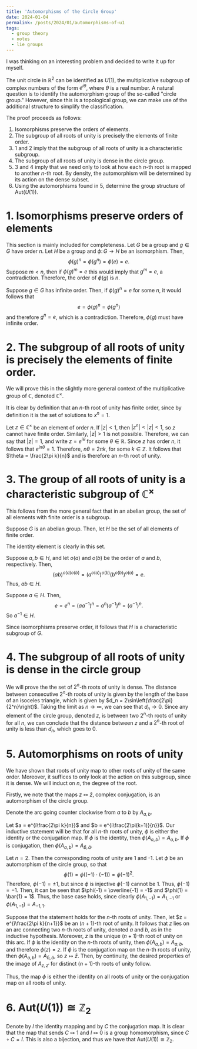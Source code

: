 ```yaml
---
title: 'Automorphisms of the Circle Group'
date: 2024-01-04
permalink: /posts/2024/01/automorphisms-of-u1
tags:
  - group theory
  - notes
  - lie groups
---
```

I was thinking on an interesting problem and decided to write it up for myself.

The unit circle in $\mathbb{R}^2$ can be identified as $U(1)$, the multiplicative subgroup of complex numbers of the form $e^{i\theta}$, where $\theta$ is a real number.
A natural question is to identify the automorphism group of the so-called "circle group."
However, since this is a topological group, we can make use of the additional structure to simplify the classification.

The proof proceeds as follows:
1. Isomorphisms preserve the orders of elements.
2. The subgroup of all roots of unity is precisely the elements of  finite order.
3. 1 and 2 imply that the subgroup of all roots of unity is a characteristic subgroup.
4. The subgroup of all roots of unity is dense in the circle group.
5. 3 and 4 imply that we need only to look at how each $n$-th root is mapped to another $n$-th root. By density, the automorphism will be determined by its action on the dense subset.
6. Using the automorphisms found in 5, determine the group structure of $\mathrm{Aut}(U(1))$.

# 1. Isomorphisms preserve orders of elements
This section is mainly included for completeness.
Let $G$ be a group and $g\in G$ have order $n$.
Let $H$ be a group and $\phi\colon G\to H$ be an isomorphism.
Then,
$$\phi(g)^n = \phi(g^n) = \phi(e) = e.$$
Suppose $m< n$, then if $\phi(g)^m = e$ this would imply that $g^m = e$, a contradiction.
Therefore, the order of $\phi(g)$ is $n$.

Suppose $g \in G$ has infinite order.
Then, if $\phi(g)^n = e$ for some $n$, it would follows that 
$$e = \phi(g)^n = \phi(g^n)$$
and therefore $g^n = e$, which is a contradiction.
Therefore, $\phi(g)$ must have infinite order.

# 2. The subgroup of all roots of unity is precisely the elements of  finite order.
We will prove this in the slightly more general context of the multiplicative group of $\mathbb{C}$, denoted $\mathbb{C}^\times$.

It is clear by definition that an $n$-th root of unity has finite order, since by definition it is the set of solutions to $x^n = 1$.

Let $z\in\mathbb{C}^\times$ be an element of order $n$.
If $|z| < 1$, then $|z^{n}| < |z| < 1$, so $z$ cannot have finite order.
Similarly, $|z|>1$ is not possible.
Therefore, we can say that $|z| = 1$, and write $z = e^{i\theta}$ for some $\theta\in\mathbb{R}$.
Since $z$ has order $n$, it follows that $e^{in\theta} = 1$.
Therefore, $n\theta = 2\pi k$, for some $k\in\mathbb{Z}$.
It follows that $\theta = \frac{2\pi k}{n}$ and is therefore an $n$-th root of unity.

# 3. The group of all roots of unity is a characteristic subgroup of $\mathbb{C}^\times$
This follows from the more general fact that in an abelian group, the set of all elements with finite order is a subgroup.

Suppose $G$ is an abelian group.
Then, let $H$ be the set of all elements of finite order.

The identity element is clearly in this set.

Suppose $a,b\in H$, and let $o(a)$ and $o(b)$ be the order of $a$ and $b$, respectively.
Then, $$(ab)^{o(a)o(b)} = (a^{o(a)})^{o(b)}(b^{o(b)})^{o(a)} = e.$$
Thus, $ab\in H$.

Suppose $a\in H$.
Then, 
$$e = e^n = (aa^{-1})^n = a^n(a^{-1})^n = (a^{-1})^n.$$
So $a^{-1}\in H$.

Since isomorphisms preserve order, it follows that $H$ is a characteristic subgroup of $G$.

# 4. The subgroup of all roots of unity is dense in the circle group
We will prove the the set of $2^n$-th roots of unity is dense.
The distance between consecutive $2^n$-th roots of unity is given by the length of the base of an isoceles triangle, which is given by $d_n = 2\sin\left(\frac{2\pi}{2^n}\right)$.
Taking the limit as $n\to\infty$, we can see that $d_n\to 0$.
Since any element of the circle group, denoted $z$, is between two $2^n$-th roots of unity for all $n$, we can conclude that the distance between $z$ and a $2^n$-th root of unity is less than $d_n$, which goes to 0.

# 5. Automorphisms on roots of unity
We have shown that roots of unity map to other roots of unity of the same order.
Moreover, it suffices to only look at the action on this subgroup, since it is dense.
We will induct on $n$, the degree of the root.

Firstly, we note that the maps $z\mapsto \bar{z}$, complex conjugation, is an automorphism of the circle group.

Denote the arc going counter clockwise from $a$ to $b$ by $A_{a,b}$.

Let $a = e^{i\frac{2\pi k}{n}}$ and $b = e^{i\frac{2\pi(k+1)}{n}}$.
Our inductive statement will be that for all $n$-th roots of unity, $\phi$ is either the identity or the conjugation map.
If $\phi$ is the identity, then $\phi(A_{a,b}) = A_{a,b}$.
If $\phi$ is conjugation, then $\phi(A_{a,b}) = A_{\bar{b},\bar{a}}$.

Let $n=2$. 
Then the corresponding roots of unity are 1 and -1.
Let $\phi$ be an automorphism of the circle group, so that
$$\phi(1) = \phi((-1)\cdot(-1)) = \phi(-1)^2.$$
Therefore, $\phi(-1) = \pm 1$, but since $\phi$ is injective $\phi(-1)$ cannot be $1$.
Thus, $\phi(-1) = -1$.
Then, it can be seen that $\phi(-1) = \overline{-1} = -1$ and $\phi(1) = \bar{1} = 1$.
Thus, the base case holds, since clearly $\phi(A_{1,-1}) = A_{1,-1}$ or $\phi(A_{1,-1}) = A_{-1,1}$.

Suppose that the statement holds for the $n$-th roots of unity.
Then, let $z = e^{i\frac{2\pi k}{n+1}}$ be an $(n+1)$-th root of unity.
It follows that $z$ lies on an arc connecting two $n$-th roots of unity, denoted $a$ and $b$, as in the inductive hypothesis.
Moreover, $z$ is the unique $(n+1)$-th root of unity on this arc.
If $\phi$ is the identity on the $n$-th roots of unity, then 
$\phi(A_{a,b}) = A_{a,b}$, and therefore $\phi(z) = z$.
If $\phi$ is the conjugation map on the $n$-th roots of unity, then $\phi(A_{a,b}) = A_{\bar{b},\bar{a}}$, so $z\mapsto\bar{z}$.
Then, by continuity, the desired properties of the image of $A_{z, z'}$ for distinct $(n+1)$-th roots of unity follow.

Thus, the map $\phi$ is either the identity on all roots of unity or the conjugation map on all roots of unity.

# 6. $\mathrm{Aut}(U(1))\cong \mathbb{Z}_2$
Denote by $I$ the identity mapping and by $C$ the conjugation map.
It is clear that the map that sends $C\mapsto 1$ and $I\mapsto 0$ is a group homomorphism, since $C\circ C =  I$.
This is also a bijection, and thus we have that $\mathrm{Aut}(U(1))\cong \mathbb{Z}_2$.